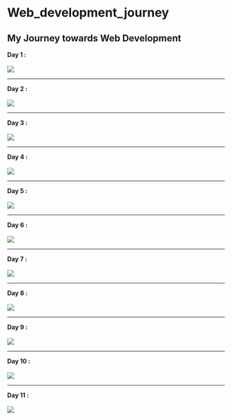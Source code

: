 # Web_development_journey
## My Journey towards Web Development<br>
<b>Day 1 :</b>
<br><br>
<img src="screenshots/d1.png">
<hr>
<b> Day 2 :</b><br><br>
<img src="screenshots/d2.png">
<hr>
<b> Day 3 :</b><br><br>
<img src="screenshots/d3.png">
<hr>
<b> Day 4 :</b><br><br>
<img src="screenshots/d4.png">
<hr>
<b> Day 5 :</b><br><br>
<img src="screenshots/d5.png">
<hr>
<b> Day 6 :</b><br><br>
<img src="screenshots/d6.gif">
<hr>
<b> Day 7 :</b><br><br>
<img src="screenshots/d7.png">
<hr>
<b> Day 8 :</b><br><br>
<img src="screenshots/d8.gif">
<hr>
<b> Day 9 :</b><br><br>
<img src="screenshots/d9.png">
<hr>
<b> Day 10 :</b><br><br>
<img src="screenshots/d10.png">
<hr>
<b> Day 11 :</b><br><br>
<img src="screenshots/d11.png">
